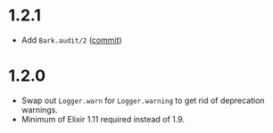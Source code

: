 
# 1.2.1

- Add `Bark.audit/2` ([commit](https://github.com/smartrent/bark/commit/4ae656e20d3bc3035448e699c87d3554287a1597))

# 1.2.0

- Swap out `Logger.warn` for `Logger.warning` to get rid of deprecation warnings.
- Minimum of Elixir 1.11 required instead of 1.9.
